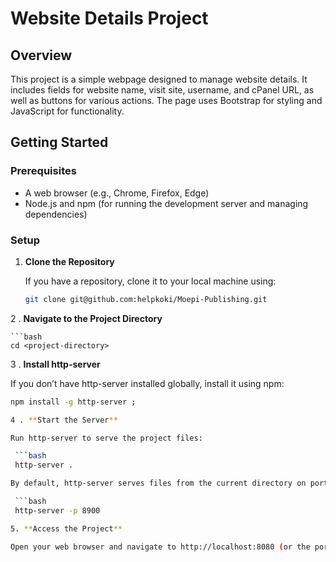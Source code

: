 # Website Details Project

## Overview

This project is a simple webpage designed to manage website details. It includes fields for website name, visit site, username, and cPanel URL, as well as buttons for various actions. The page uses Bootstrap for styling and JavaScript for functionality.

## Getting Started

### Prerequisites

- A web browser (e.g., Chrome, Firefox, Edge)
- Node.js and npm (for running the development server and managing dependencies)

### Setup

1. **Clone the Repository**

   If you have a repository, clone it to your local machine using:

   ```bash
   git clone git@github.com:helpkoki/Moepi-Publishing.git
2 . **Navigate to the Project Directory**
    
    ```bash
    cd <project-directory>

3 . **Install http-server**

 If you don’t have http-server installed globally, install it using npm:


   ```bash
   npm install -g http-server ;

 4 . **Start the Server**

Run http-server to serve the project files:

    ```bash
    http-server .

By default, http-server serves files from the current directory on port 8080. You can specify a different port if needed:

    ```bash
    http-server -p 8900

5. **Access the Project**

Open your web browser and navigate to http://localhost:8080 (or the port you specified) to view the webpage.
